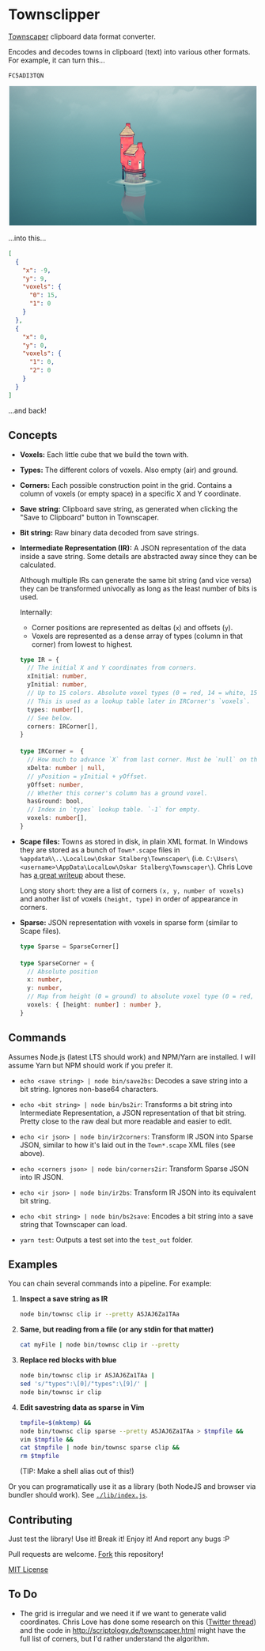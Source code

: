 # Townsclipper

[Townscaper](https://store.steampowered.com/app/1291340/Townscaper/) clipboard data format converter.

Encodes and decodes towns in clipboard (text) into various other formats. For example, it can turn
this...

```
FC5ADI3TQN
```

<p align="center">
<a href="./media/FC5ADI3TQN.png">
<img src="./media/FC5ADI3TQN.png" alt="FC5ADI3TQN screenshot">
</a>
</p>

...into this...

```json
[
  {
    "x": -9,
    "y": 9,
    "voxels": {
      "0": 15,
      "1": 0
    }
  },
  {
    "x": 0,
    "y": 0,
    "voxels": {
      "1": 0,
      "2": 0
    }
  }
]
```

...and back!

## Concepts

- **Voxels:** Each little cube that we build the town with.

- **Types:** The different colors of voxels. Also empty (air) and ground.

- **Corners:** Each possible construction point in the grid. Contains a column of voxels (or empty
  space) in a specific X and Y coordinate.

- **Save string:** Clipboard save string, as generated when clicking the "Save to Clipboard"
  button in Townscaper.

- **Bit string:** Raw binary data decoded from save strings.

- **Intermediate Representation (IR):** A JSON representation of the data inside a save string.
  Some details are abstracted away since they can be calculated.

  Although multiple IRs can generate the same bit string (and vice versa) they can be transformed
  univocally as long as the least number of bits is used.

  Internally:

  - Corner positions are represented as deltas (`x`) and offsets (`y`).
  - Voxels are represented as a dense array of types (column in that corner) from lowest to highest.

   ```ts
   type IR = {
     // The initial X and Y coordinates from corners.
     xInitial: number,
     yInitial: number,
     // Up to 15 colors. Absolute voxel types (0 = red, 14 = white, 15 = ground).
     // This is used as a lookup table later in IRCorner's `voxels`.
     types: number[],
     // See below.
     corners: IRCorner[],
   }

   type IRCorner =  {
     // How much to advance `X` from last corner. Must be `null` on the first `Corner`.
     xDelta: number | null,
     // yPosition = yInitial + yOffset.
     yOffset: number,
     // Whether this corner's column has a ground voxel.
     hasGround: bool,
     // Index in `types` lookup table. `-1` for empty.
     voxels: number[],
   }
   ```

- **Scape files:** Towns as stored in disk, in plain XML format. In Windows they are stored as a
  bunch of `Town*.scape` files in `%appdata%\..\LocalLow\Oskar Stalberg\Townscaper\` (i.e.
  `C:\Users\<username>\AppData\LocalLow\Oskar Stalberg\Townscaper\`). Chris Love has
  [a great writeup](https://medium.com/@chrisluv/getting-hacky-with-townscaper-5a31cf7f4c6a) about
  these.

  Long story short: they are a list of corners `(x, y, number of voxels)` and another list of
  voxels `(height, type)` in order of appearance in corners.

- **Sparse:** JSON representation with voxels in sparse form (similar to Scape files).

   ```ts
   type Sparse = SparseCorner[]

   type SparseCorner = {
     // Absolute position
     x: number,
     y: number,
     // Map from height (0 = ground) to absolute voxel type (0 = red, 14 = white, 15 = ground)
     voxels: { [height: number] : number },
   }
   ```

## Commands

Assumes Node.js (latest LTS should work) and NPM/Yarn are installed. I will assume Yarn but NPM
should work if you prefer it.

- `echo <save string> | node bin/save2bs`: Decodes a save string into a bit string. Ignores non-base64
  characters.

- `echo <bit string> | node bin/bs2ir`: Transforms a bit string into Intermediate Representation,
  a JSON representation of that bit string. Pretty close to the raw deal but more readable and easier
  to edit.

- `echo <ir json> | node bin/ir2corners`: Transform IR JSON into Sparse JSON, similar to how it's
  laid out in the `Town*.scape` XML files (see above).

- `echo <corners json> | node bin/corners2ir`: Transform Sparse JSON into IR JSON.

- `echo <ir json> | node bin/ir2bs`: Transform IR JSON into its equivalent bit string.

- `echo <bit string> | node bin/bs2save`: Encodes a bit string into a save string that Townscaper can load.

- `yarn test`: Outputs a test set into the `test_out` folder.

## Examples

You can chain several commands into a pipeline. For example:

1. **Inspect a save string as IR**

   ```sh
   node bin/townsc clip ir --pretty ASJAJ6Za1TAa
   ```

2. **Same, but reading from a file (or any stdin for that matter)**

   ```sh
   cat myFile | node bin/townsc clip ir --pretty
   ```

3. **Replace red blocks with blue**

   ```sh
   node bin/townsc clip ir ASJAJ6Za1TAa |
   sed 's/"types":\[0]/"types":\[9]/' |
   node bin/townsc ir clip
   ```

4. **Edit savestring data as sparse in Vim**

   ```sh
   tmpfile=$(mktemp) &&
   node bin/townsc clip sparse --pretty ASJAJ6Za1TAa > $tmpfile &&
   vim $tmpfile &&
   cat $tmpfile | node bin/townsc sparse clip &&
   rm $tmpfile
   ```

   (TIP: Make a shell alias out of this!)

Or you can programatically use it as a library (both NodeJS and browser via bundler should work).
See [`./lib/index.js`](./lib/index.js).

## Contributing

Just test the library! Use it! Break it! Enjoy it! And report any bugs :P

Pull requests are welcome. [Fork](https://github.com/alvaro-cuesta/townsclipper/network/members)
this repository!

[MIT License](https://github.com/alvaro-cuesta/townsclipper/blob/master/LICENSE)

## To Do

- The grid is irregular and we need it if we want to generate valid coordinates. Chris Love has
  done some research on this
  ([Twitter thread](https://twitter.com/ChrisLuv/status/1280594189412073474)) and the code in
  http://scriptology.de/townscaper.html might have the full list of corners, but I'd rather
  understand the algorithm.
